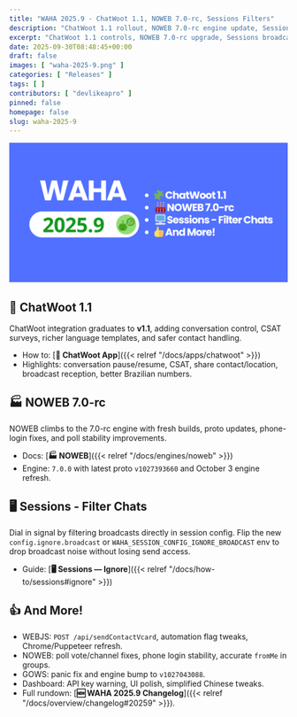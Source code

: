 ```yaml
---
title: "WAHA 2025.9 - ChatWoot 1.1, NOWEB 7.0-rc, Sessions Filters"
description: "ChatWoot 1.1 rollout, NOWEB 7.0-rc engine update, Sessions chat filters, and more in WAHA 2025.9."
excerpt: "ChatWoot 1.1 controls, NOWEB 7.0-rc upgrade, Sessions broadcast filters, plus fixes across engines."
date: 2025-09-30T08:48:45+00:00
draft: false
images: [ "waha-2025-9.png" ]
categories: [ "Releases" ]
tags: [ ]
contributors: [ "devlikeapro" ]
pinned: false
homepage: false
slug: waha-2025-9
---
```


![WAHA 2025.9](waha-2025-9.png)

## 🧩 ChatWoot 1.1
ChatWoot integration graduates to **v1.1**, adding conversation control, CSAT surveys, richer language templates, and safer contact handling.

- How to: [**🧩 ChatWoot App**]({{< relref "/docs/apps/chatwoot" >}})
- Highlights: conversation pause/resume, CSAT, share contact/location, broadcast reception, better Brazilian numbers.

## 🏭 NOWEB 7.0-rc
NOWEB climbs to the 7.0-rc engine with fresh builds, proto updates, phone-login fixes, and poll stability improvements.

- Docs: [**🏭 NOWEB**]({{< relref "/docs/engines/noweb" >}})
- Engine: `7.0.0` with latest proto `v1027393660` and October 3 engine refresh.

## 🖥️ Sessions - Filter Chats
Dial in signal by filtering broadcasts directly in session config. Flip the new `config.ignore.broadcast` or `WAHA_SESSION_CONFIG_IGNORE_BROADCAST` env to drop broadcast noise without losing send access.

- Guide: [**🖥️ Sessions — Ignore**]({{< relref "/docs/how-to/sessions#ignore" >}})

## 👍 And More!
- WEBJS: `POST /api/sendContactVcard`, automation flag tweaks, Chrome/Puppeteer refresh.
- NOWEB: poll vote/channel fixes, phone login stability, accurate `fromMe` in groups.
- GOWS: panic fix and engine bump to `v1027043088`.
- Dashboard: API key warning, UI polish, simplified Chinese tweaks.
- Full rundown: [**🆕 WAHA 2025.9 Changelog**]({{< relref "/docs/overview/changelog#20259" >}}).

